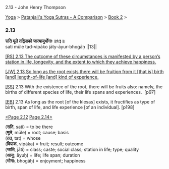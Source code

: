 2.13 - John Henry Thompson 

[Yoga](../../../yoga.html)‎ > ‎[Patanjali's Yoga Sutras - A Comparison](../../patanjani.html)‎ > ‎[Book 2](../book-2.html)‎ > ‎

### 2.13

**सति मूले तद्विपाको जात्यायुर्भोगाः ॥१३॥**  
sati mūle tad-vipāko jāty-āyur-bhogāḥ ||13||  
  
  
[\[RS\] 2.13 The outcome of these circumstances is manifested by a person’s station in life, longevity, and the extent to which they achieve happiness.](http://www.ashtangayoga.info/philosophy/yoga-sutra-patanjali/chapter-2/item/sati-mule-tad-vipako-jaty-ayur-bhogah-13/)  
  
[\[JW\] 2.13 So long as the root exists there will be fruition from it \[that is\] birth \[and\] length-of-life \[and\] kind of experience.](http://books.google.com/books?id=YzFImjtOxUwC&pg=PA122&ci=166%2C993%2C761%2C55&source=bookclip)  
  
[\[SS\]](http://www.amazon.com/Yoga-Sutras-Patanjali-Commentary-Satchidananda/dp/0932040381) 2.13 With the existence of the root, there will be fruits also: namely, the births of different species of life, their life spans and experiences.  \[p97\]  
  
[\[EB\]](http://www.amazon.com/Yoga-Sutras-Patanjali-Translation-Commentary/dp/0865477361/ref=sr_1_1?ie=UTF8&s=books&qid=1250508322&sr=1-1) 2.13 As long as the root \[of the klesas\] exists, it fructifies as type of birth, span of life, and life experience \[of an individual\]. \[p198\]  
  
[<Page 2.12](212.html)  [Page 2.14>](214.html)  
  
  

(**सति**, sati) = to be there  
(**मूले**, mūle) = root; cause; basis  
(**तत्**, tat) = whose  
(**विपाक**, vipāka) = fruit; result; outcome  
(**जाति**, jāti) = class; caste; social class; station in life; type; quality  
(**आयुः**, āyuḥ) = life; life span; duration  
(**भोगाः**, bhogāḥ) = enjoyment; happiness

